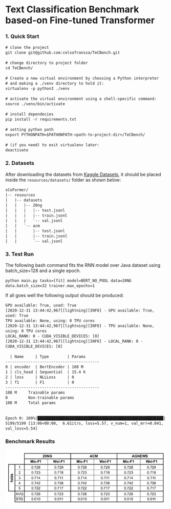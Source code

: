 # Text Classification Benchmark based-on Fine-tuned Transformer

### 1. Quick Start

```shell script
# clone the project 
git clone git@github.com:celsofranssa/TeCBench.git

# change directory to project folder
cd TeCBench/

# Create a new virtual environment by choosing a Python interpreter 
# and making a ./venv directory to hold it:
virtualenv -p python3 ./venv

# activate the virtual environment using a shell-specific command:
source ./venv/bin/activate

# install dependecies
pip install -r requirements.txt

# setting python path
export PYTHONPATH=$PATHONPATH:<path-to-project-dir>/TeCBench/

# (if you need) to exit virtualenv later:
deactivate
```

### 2. Datasets
After downloading the datasets from [Kaggle Datasets](https://www.kaggle.com/aldebbaran/TeCBench ), it should be placed inside the `resources/datasets/` folder as shown below:

```
xCoFormer/
|-- resources
|   |-- datasets
|   |   |-- 20ng
|   |   |   |-- test.jsonl
|   |   |   |-- train.jsonl
|   |   |   `-- val.jsonl
|   |   `-- acm
|   |       |-- test.jsonl
|   |       |-- train.jsonl
|   |       `-- val.jsonl
```

### 3. Test Run
The following bash command fits the RNN model over Java dataset using batch_size=128 and a single epoch.
```
python main.py tasks=[fit] model=BERT_NO_POOL data=20NG data.batch_size=32 trainer.max_epochs=1
```
If all goes well the following output should be produced:
```
GPU available: True, used: True
[2020-12-31 13:44:42,967][lightning][INFO] - GPU available: True, used: True
TPU available: None, using: 0 TPU cores
[2020-12-31 13:44:42,967][lightning][INFO] - TPU available: None, using: 0 TPU cores
LOCAL_RANK: 0 - CUDA_VISIBLE_DEVICES: [0]
[2020-12-31 13:44:42,967][lightning][INFO] - LOCAL_RANK: 0 - CUDA_VISIBLE_DEVICES: [0]

  | Name     | Type        | Params
-----------------------------------------
0 | encoder  | BertEncoder | 108 M 
1 | cls_head | Sequential  | 15.4 K
2 | loss     | NLLLoss     | 0     
3 | f1       | F1          | 0     
-----------------------------------------
108 M     Trainable params
0         Non-trainable params
108 M     Total params


Epoch 0: 100%|███████████████████████████████████████████████████████| 5199/5199 [13:06<00:00,  6.61it/s, loss=5.57, v_num=1, val_mrr=0.041, val_loss=5.54]

```

### Benchmark Results

![bench-results](resource/assets/bench_results.png)
